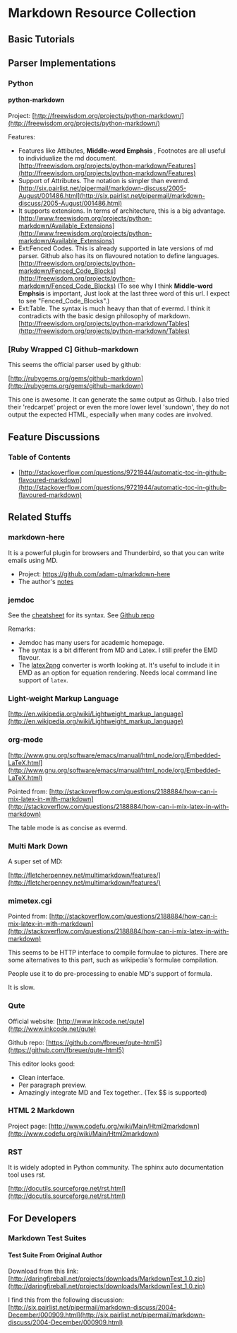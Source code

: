 # Markdown Resource Collection



## Basic Tutorials

## Parser Implementations

### Python

#### python-markdown

Project:
[http://freewisdom.org/projects/python-markdown/](http://freewisdom.org/projects/python-markdown/)

Features:

   * Features like Attibutes, **Middle-word Emphsis** , Footnotes are all useful
   to individualize the md document. 
   [http://freewisdom.org/projects/python-markdown/Features](http://freewisdom.org/projects/python-markdown/Features)
   * Support of Attributes. The notation is simpler than evermd. 
   [http://six.pairlist.net/pipermail/markdown-discuss/2005-August/001486.html](http://six.pairlist.net/pipermail/markdown-discuss/2005-August/001486.html)
   * It supports extensions. In terms of architecture, this is a big advantage. 
   [http://www.freewisdom.org/projects/python-markdown/Available_Extensions](http://www.freewisdom.org/projects/python-markdown/Available_Extensions)
   * Ext:Fenced Codes. This is already supported in late versions of md parser. 
   Github also has its on flavoured notation to define languages. 
   [http://freewisdom.org/projects/python-markdown/Fenced_Code_Blocks](http://freewisdom.org/projects/python-markdown/Fenced_Code_Blocks)
   (To see why I think **Middle-word Emphsis** is important, 
   Just look at the last three word of this url. 
   I expect to see "Fenced\_Code\_Blocks".)
   * Ext:Table. The syntax is much heavy than that of evermd. 
   I think it contradicts with the basic design philosophy of markdown. 
   [http://freewisdom.org/projects/python-markdown/Tables](http://freewisdom.org/projects/python-markdown/Tables)


### [Ruby Wrapped C] Github-markdown
   
This seems the official parser used by github:

[http://rubygems.org/gems/github-markdown](http://rubygems.org/gems/github-markdown)

This one is awesome. It can generate the same output as Github. 
I also tried their 'redcarpet' project or even the more lower level 'sundown',
they do not output the expected HTML, especially when many codes are involved. 

## Feature Discussions

### Table of Contents

   * [http://stackoverflow.com/questions/9721944/automatic-toc-in-github-flavoured-markdown](http://stackoverflow.com/questions/9721944/automatic-toc-in-github-flavoured-markdown)

## Related Stuffs

### markdown-here

It is a powerful plugin for browsers and Thunderbird, 
so that you can write emails using MD. 

   * Project: <https://github.com/adam-p/markdown-here>
   * The author's [notes](https://github.com/adam-p/markdown-here/blob/master/NOTES.md)

### jemdoc

See the [cheatsheet](http://jemdoc.jaboc.net/cheatsheet.html) for its syntax. 
See [Github repo](https://github.com/jem/jemdoc)

Remarks:

   * Jemdoc has many users for academic homepage. 
   * The syntax is a bit different from MD and Latex. I still prefer the EMD flavour. 
   * The [latex2png](https://github.com/jem/jemdoc/blob/master/latexmath2png.py) converter is worth looking at. 
   It's useful to include it in EMD as an option for equation rendering. 
   Needs local command line support of `latex`.

### Light-weight Markup Language

[http://en.wikipedia.org/wiki/Lightweight_markup_language](http://en.wikipedia.org/wiki/Lightweight_markup_language)

### org-mode 

[http://www.gnu.org/software/emacs/manual/html_node/org/Embedded-LaTeX.html](http://www.gnu.org/software/emacs/manual/html_node/org/Embedded-LaTeX.html)

Pointed from: 
[http://stackoverflow.com/questions/2188884/how-can-i-mix-latex-in-with-markdown](http://stackoverflow.com/questions/2188884/how-can-i-mix-latex-in-with-markdown)

The table mode is as concise as evermd. 

### Multi Mark Down

A super set of MD:

[http://fletcherpenney.net/multimarkdown/features/](http://fletcherpenney.net/multimarkdown/features/)

### mimetex.cgi

Pointed from: 
[http://stackoverflow.com/questions/2188884/how-can-i-mix-latex-in-with-markdown](http://stackoverflow.com/questions/2188884/how-can-i-mix-latex-in-with-markdown)

This seems to be HTTP interface to compile formulae to pictures. 
There are some alternatives to this part, such as wikipedia's formulae compilation. 

People use it to do pre-processing to enable MD's support of formula. 

It is slow. 

### Qute

Official website:
[http://www.inkcode.net/qute](http://www.inkcode.net/qute)

Github repo:
[https://github.com/fbreuer/qute-html5](https://github.com/fbreuer/qute-html5)

This editor looks good:
   * Clean interface. 
   * Per paragraph preview. 
   * Amazingly integrate MD and Tex together.. (Tex $$ is supported)

### HTML 2 Markdown

Project page:
[http://www.codefu.org/wiki/Main/Html2markdown](http://www.codefu.org/wiki/Main/Html2markdown)

### RST

It is widely adopted in Python community. 
The sphinx auto documentation tool uses rst. 

[http://docutils.sourceforge.net/rst.html](http://docutils.sourceforge.net/rst.html)

## For Developers

### Markdown Test Suites

#### Test Suite From Original Author

Download from this link:
[http://daringfireball.net/projects/downloads/MarkdownTest_1.0.zip](http://daringfireball.net/projects/downloads/MarkdownTest_1.0.zip)

I find this from the following discussion:
[http://six.pairlist.net/pipermail/markdown-discuss/2004-December/000909.html](http://six.pairlist.net/pipermail/markdown-discuss/2004-December/000909.html)
